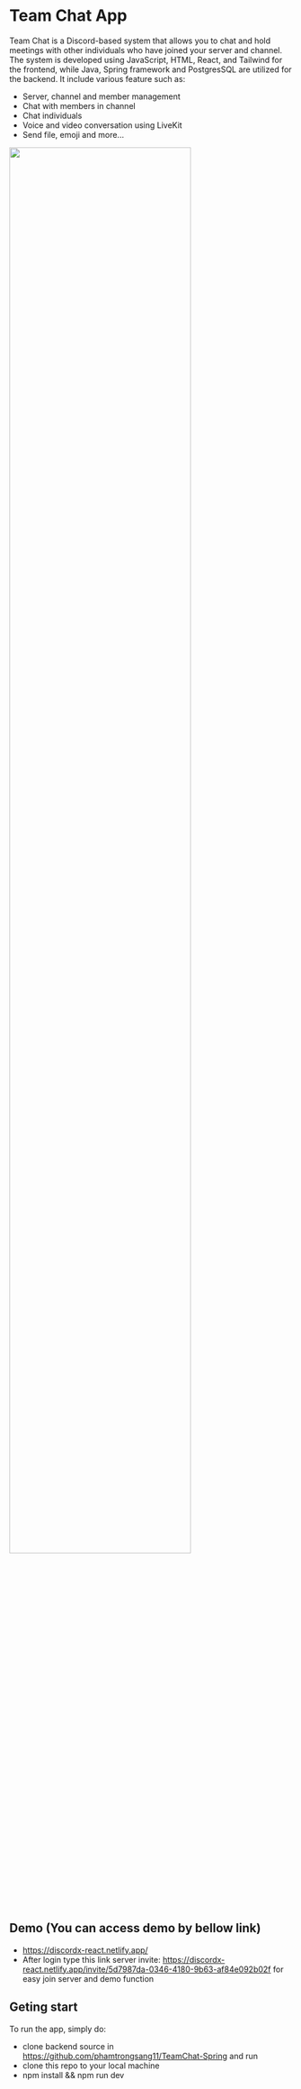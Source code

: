 # Team Chat App
Team Chat is a Discord-based system that allows you to chat and hold meetings with other individuals who have joined your server and channel. The system is developed using JavaScript, HTML, React, and Tailwind for the frontend, while Java, Spring framework and PostgresSQL are utilized for the backend. It include various feature such as:
- Server, channel and member management
- Chat with members in channel 
- Chat individuals
- Voice and video conversation using LiveKit
- Send file, emoji and more...
<img src="https://github.com/phamtrongsang11/Discord-React/assets/101312630/4d10ead5-b1c9-49be-ba20-cff74708254f" width="80%" height="80%">

## Demo (You can access demo by bellow link)
- https://discordx-react.netlify.app/
- After login type this link server invite: https://discordx-react.netlify.app/invite/5d7987da-0346-4180-9b63-af84e092b02f for easy join server and demo function

## Geting start
To run the app, simply do:
- clone backend source in https://github.com/phamtrongsang11/TeamChat-Spring and run
- clone this repo to your local machine
- npm install && npm run dev

